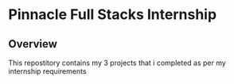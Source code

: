 # Pinnacle Full Stacks Internship

## Overview
This repostitory contains my 3 projects that i completed as per my internship requirements

